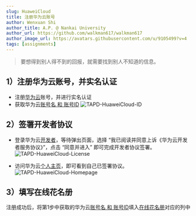 ```yaml
---
slug: HuaweiCloud
title: 注册华为云账号
author: Wenxuan Shi
author_title: A.P. @ Nankai University
author_url: https://github.com/walkman617/walkman617
author_image_url: https://avatars.githubusercontent.com/u/9105499?v=4
tags: [assignments]
---
```


> 要想得到别人得不到的回报，就需要找到别人不知道的信息。

## 1）注册华为云账号，并实名认证
- 注册[华为云](https://www.huaweicloud.com)账号，并进行实名认证
- 获取华为云[账号名 和 账号ID](https://console.huaweicloud.com/iam/?agencyId=0bc8d306f880f2c21f28c01b3710deb1&region=cn-north-1&locale=zh-cn#/mine/apiCredential)
![TAPD-HuaweiCloud-ID](/img/tutorial/HuaweiCloud-id.jpg) 

## 2）签署开发者协议
- 登录华为云[开发者](https://developer.huaweicloud.com/)，等待弹出页面，选择 “我已阅读并同意上诉《华为云开发者服务协议》”，点击 “同意并进入” 即可完成开发者协议签署。
![TAPD-HuaweiCloud-License](/img/tutorial/HuaweiCloud-license.png) 

- 访问华为云[个人主页](https://bbs.huaweicloud.com/community/myhomepage)，即可看到自己已签署协议。
![TAPD-HuaweiCloud-Homepage](/img/tutorial/HuaweiCloud-homepage.png) 

## 3）填写在线花名册
注册成功后，将第1步中获取的华为云[账号名 和 账号ID](https://console.huaweicloud.com/iam/?agencyId=0bc8d306f880f2c21f28c01b3710deb1&region=cn-north-1&locale=zh-cn#/mine/apiCredential)填入[在线花名册](https://docs.qq.com/sheet/DYnRhc1ZZTkhVeGFH?tab=BB08J2)对应的列中
